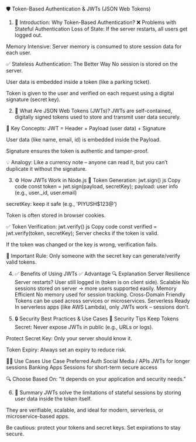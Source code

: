 🛡️ Token-Based Authentication & JWTs (JSON Web Tokens)
1. 🧩 Introduction: Why Token-Based Authentication?
❌ Problems with Stateful Authentication
Loss of State: If the server restarts, all users get logged out.

Memory Intensive: Server memory is consumed to store session data for each user.

✅ Stateless Authentication: The Better Way
No session is stored on the server.

User data is embedded inside a token (like a parking ticket).

Token is given to the user and verified on each request using a digital signature (secret key).

2. 🔐 What Are JSON Web Tokens (JWTs)?
JWTs are self-contained, digitally signed tokens used to store and transmit user data securely.

🧠 Key Concepts:
JWT = Header + Payload (user data) + Signature

User data (like name, email, id) is embedded inside the Payload.

Signature ensures the token is authentic and tamper-proof.

💡 Analogy:
Like a currency note – anyone can read it, but you can’t duplicate it without the signature.

3. ⚙️ How JWTs Work in Node.js
🔄 Token Generation: jwt.sign()
js
Copy code
const token = jwt.sign(payload, secretKey);
payload: user info (e.g., user._id, user.email)

secretKey: keep it safe (e.g., 'PIYUSH$123@')

Token is often stored in browser cookies.

✅ Token Verification: jwt.verify()
js
Copy code
const verified = jwt.verify(token, secretKey);
Server checks if the token is valid.

If the token was changed or the key is wrong, verification fails.

🔐 Important Rule:
Only someone with the secret key can generate/verify valid tokens.

4. ✅ Benefits of Using JWTs
✅ Advantage	🔍 Explanation
Server Resilience	Server restarts? User still logged in (token is on client side).
Scalable	No sessions stored on server → more users supported easily.
Memory Efficient	No memory used for session tracking.
Cross-Domain Friendly	Tokens can be used across services or microservices.
Serverless Ready	In serverless apps (like AWS Lambda), only JWTs work – sessions don’t.

5. 🔒 Security Best Practices & Use Cases
🚨 Security Tips
Keep Tokens Secret: Never expose JWTs in public (e.g., URLs or logs).

Protect Secret Key: Only your server should know it.

Token Expiry: Always set an expiry to reduce risk.

🧑‍💻 Use Cases
Use Case	Preferred Auth
Social Media / APIs	JWTs for longer sessions
Banking Apps	Sessions for short-term secure access

🔍 Choose Based On:
"It depends on your application and security needs."

6. 🧾 Summary
JWTs solve the limitations of stateful sessions by storing user data inside the token itself.

They are verifiable, scalable, and ideal for modern, serverless, or microservice-based apps.

Be cautious: protect your tokens and secret keys. Set expirations to stay secure.